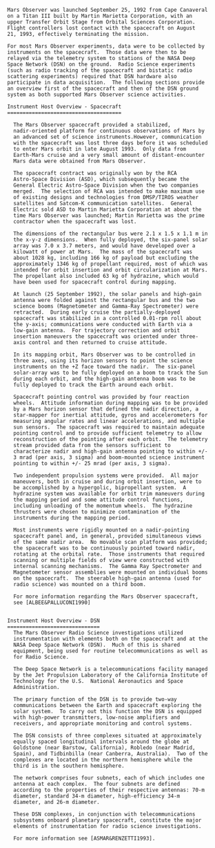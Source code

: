 
 
 
    Mars Observer was launched September 25, 1992 from Cape Canaveral
    on a Titan III built by Martin Marietta Corporation, with an
    upper Transfer Orbit Stage from Orbital Sciences Corporation.
    Flight controllers lost contact with the spacecraft on August
    21, 1993, effectively terminating the mission.
 
    For most Mars Observer experiments, data were to be collected by
    instruments on the spacecraft.  Those data were then to be
    relayed via the telemetry system to stations of the NASA Deep
    Space Network (DSN) on the ground.  Radio Science experiments
    (such as radio tracking of the spacecraft and bistatic radio
    scattering experiments) required that DSN hardware also
    participate in data acquisition.  The following sections provide
    an overview first of the spacecraft and then of the DSN ground
    system as both supported Mars Observer science activities.
 
    Instrument Host Overview - Spacecraft
    =====================================
 
      The Mars Observer spacecraft provided a stabilized,
      nadir-oriented platform for continuous observations of Mars by
      an advanced set of science instruments.However, communication
      with the spacecraft was lost three days before it was scheduled
      to enter Mars orbit in late August 1993.  Only data from
      Earth-Mars cruise and a very small amount of distant-encounter
      Mars data were obtained from Mars Observer.
 
      The spacecraft contract was originally won by the RCA
      Astro-Space Division (ASD), which subsequently became the
      General Electric Astro-Space Division when the two companies
      merged.  The selection of RCA was intended to make maximum use
      of existing designs and technologies from DMSP/TIROS weather
      satellites and Satcom-K communication satellites.  General
      Electric sold ASD to Martin Marietta Corporation at about the
      time Mars Observer was launched; Martin Marietta was the prime
      contractor when the spacecraft was lost.
 
      The dimensions of the rectangular bus were 2.1 x 1.5 x 1.1 m in
      the x-y-z dimensions.  When fully deployed, the six-panel solar
      array was 7.0 x 3.7 meters, and would have developed over a
      kilowatt of power at Mars.  The mass of the spacecraft was
      about 1028 kg, including 166 kg of payload but excluding the
      approximately 1346 kg of propellant required, most of which was
      intended for orbit insertion and orbit circularization at Mars.
      The propellant also included 63 kg of hydrazine, which would
      have been used for spacecraft control during mapping.
 
      At launch (25 September 1992), the solar panels and high-gain
      antenna were folded against the rectangular bus and the two
      science booms (Magnetometer and Gamma-Ray Spectrometer) were
      retracted.  During early cruise the partially-deployed
      spacecraft was stabilized in a controlled 0.01-rpm roll about
      the y-axis; communications were conducted with Earth via a
      low-gain antenna.  For trajectory correction and orbit
      insertion maneuvers the spacecraft was oriented under three-
      axis control and then returned to cruise attitude.
 
      In its mapping orbit, Mars Observer was to be controlled in
      three axes, using its horizon sensors to point the science
      instruments on the +Z face toward the nadir.  The six-panel
      solar-array was to be fully deployed on a boom to track the Sun
      during each orbit, and the high-gain antenna boom was to be
      fully deployed to track the Earth around each orbit.
 
      Spacecraft pointing control was provided by four reaction
      wheels.  Attitude information during mapping was to be provided
      by a Mars horizon sensor that defined the nadir direction, a
      star-mapper for inertial attitude, gyros and accelerometers for
      measuring angular rates and linear accelerations, and multiple
      sun sensors.  The spacecraft was required to maintain adequate
      pointing control and to provide sufficient telemetry to allow
      reconstruction of the pointing after each orbit.  The telemetry
      stream provided data from the sensors sufficient to
      characterize nadir and high-gain antenna pointing to within +/-
      3 mrad (per axis, 3 sigma) and boom-mounted science instrument
      pointing to within +/- 25 mrad (per axis, 3 sigma).
 
      Two independent propulsion systems were provided.  All major
      maneuvers, both in cruise and during orbit insertion, were to
      be accomplished by a hypergolic, bipropellant system.  A
      hydrazine system was available for orbit trim maneuvers during
      the mapping period and some attitude control functions,
      including unloading of the momentum wheels.  The hydrazine
      thrusters were chosen to minimize contamination of the
      instruments during the mapping period.
 
      Most instruments were rigidly mounted on a nadir-pointing
      spacecraft panel and, in general, provided simultaneous views
      of the same nadir area.  No movable scan platform was provided;
      the spacecraft was to be continuously pointed toward nadir,
      rotating at the orbital rate.  Those instruments that required
      scanning or multiple fields of view were constructed with
      internal scanning mechanisms.  The Gamma Ray Spectrometer and
      Magnetometer sensor assemblies were mounted on individual booms
      on the spacecraft.  The steerable high-gain antenna (used for
      radio science) was mounted on a third boom.
 
      For more information regarding the Mars Observer spacecraft,
      see [ALBEE&PALLUCONI1990]
 
 
    Instrument Host Overview - DSN
    ==============================
      The Mars Observer Radio Science investigations utilized
      instrumentation with elements both on the spacecraft and at the
      NASA Deep Space Network (DSN).  Much of this is shared
      equipment, being used for routine telecommunications as well as
      for Radio Science.
 
      The Deep Space Network is a telecommunications facility managed
      by the Jet Propulsion Laboratory of the California Institute of
      Technology for the U.S.  National Aeronautics and Space
      Administration.
 
      The primary function of the DSN is to provide two-way
      communications between the Earth and spacecraft exploring the
      solar system.  To carry out this function the DSN is equipped
      with high-power transmitters, low-noise amplifiers and
      receivers, and appropriate monitoring and control systems.
 
      The DSN consists of three complexes situated at approximately
      equally spaced longitudinal intervals around the globe at
      Goldstone (near Barstow, California), Robledo (near Madrid,
      Spain), and Tidbinbilla (near Canberra, Australia).  Two of the
      complexes are located in the northern hemisphere while the
      third is in the southern hemisphere.
 
      The network comprises four subnets, each of which includes one
      antenna at each complex.  The four subnets are defined
      according to the properties of their respective antennas: 70-m
      diameter, standard 34-m diameter, high-efficiency 34-m
      diameter, and 26-m diameter.
 
      These DSN complexes, in conjunction with telecommunications
      subsystems onboard planetary spacecraft, constitute the major
      elements of instrumentation for radio science investigations.
 
      For more information see [ASMAR&RENZETTI1993].
 

        